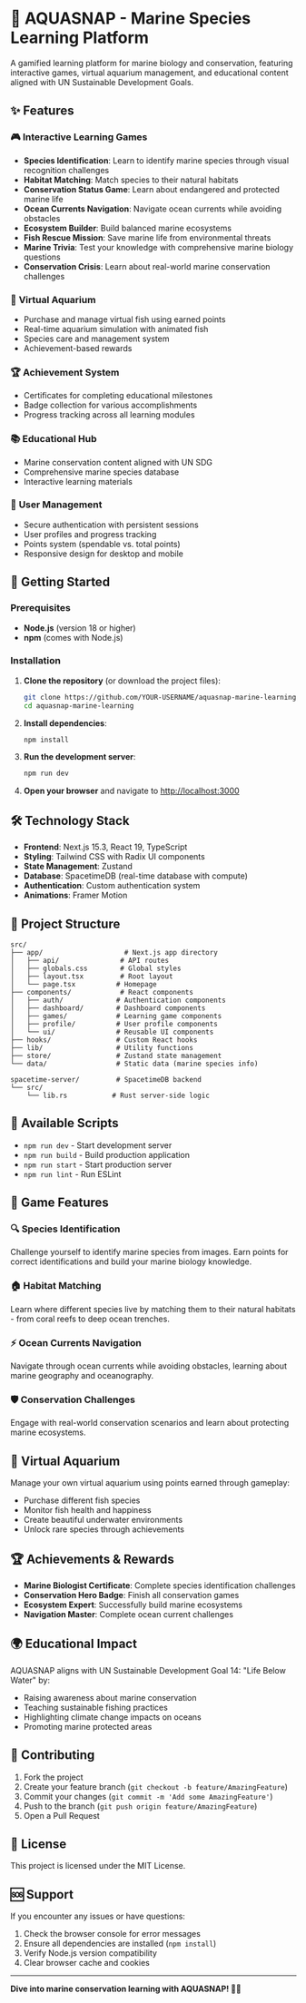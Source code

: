 # 🌊 AQUASNAP - Marine Species Learning Platform

A gamified learning platform for marine biology and conservation, featuring interactive games, virtual aquarium management, and educational content aligned with UN Sustainable Development Goals.

## ✨ Features

### 🎮 **Interactive Learning Games**
- **Species Identification**: Learn to identify marine species through visual recognition challenges
- **Habitat Matching**: Match species to their natural habitats
- **Conservation Status Game**: Learn about endangered and protected marine life
- **Ocean Currents Navigation**: Navigate ocean currents while avoiding obstacles
- **Ecosystem Builder**: Build balanced marine ecosystems
- **Fish Rescue Mission**: Save marine life from environmental threats
- **Marine Trivia**: Test your knowledge with comprehensive marine biology questions
- **Conservation Crisis**: Learn about real-world marine conservation challenges

### 🐠 **Virtual Aquarium**
- Purchase and manage virtual fish using earned points
- Real-time aquarium simulation with animated fish
- Species care and management system
- Achievement-based rewards

### 🏆 **Achievement System**
- Certificates for completing educational milestones
- Badge collection for various accomplishments  
- Progress tracking across all learning modules

### 📚 **Educational Hub**
- Marine conservation content aligned with UN SDG
- Comprehensive marine species database
- Interactive learning materials

### 👤 **User Management**  
- Secure authentication with persistent sessions
- User profiles and progress tracking
- Points system (spendable vs. total points)
- Responsive design for desktop and mobile

## 🚀 Getting Started

### Prerequisites
- **Node.js** (version 18 or higher)
- **npm** (comes with Node.js)

### Installation

1. **Clone the repository** (or download the project files):
   ```bash
   git clone https://github.com/YOUR-USERNAME/aquasnap-marine-learning.git
   cd aquasnap-marine-learning
   ```

2. **Install dependencies**:
   ```bash
   npm install
   ```

3. **Run the development server**:
   ```bash
   npm run dev
   ```

4. **Open your browser** and navigate to [http://localhost:3000](http://localhost:3000)

## 🛠️ Technology Stack

- **Frontend**: Next.js 15.3, React 19, TypeScript
- **Styling**: Tailwind CSS with Radix UI components  
- **State Management**: Zustand
- **Database**: SpacetimeDB (real-time database with compute)
- **Authentication**: Custom authentication system
- **Animations**: Framer Motion

## 📁 Project Structure

```
src/
├── app/                    # Next.js app directory
│   ├── api/               # API routes
│   ├── globals.css        # Global styles
│   ├── layout.tsx         # Root layout
│   └── page.tsx          # Homepage
├── components/            # React components
│   ├── auth/             # Authentication components
│   ├── dashboard/        # Dashboard components  
│   ├── games/            # Learning game components
│   ├── profile/          # User profile components
│   └── ui/               # Reusable UI components
├── hooks/                # Custom React hooks
├── lib/                  # Utility functions
├── store/                # Zustand state management
└── data/                 # Static data (marine species info)

spacetime-server/         # SpacetimeDB backend
└── src/
    └── lib.rs           # Rust server-side logic
```

## 🎯 Available Scripts

- `npm run dev` - Start development server
- `npm run build` - Build production application  
- `npm run start` - Start production server
- `npm run lint` - Run ESLint

## 🌊 Game Features

### 🔍 Species Identification
Challenge yourself to identify marine species from images. Earn points for correct identifications and build your marine biology knowledge.

### 🏠 Habitat Matching  
Learn where different species live by matching them to their natural habitats - from coral reefs to deep ocean trenches.

### ⚡ Ocean Currents Navigation
Navigate through ocean currents while avoiding obstacles, learning about marine geography and oceanography.

### 🛡️ Conservation Challenges
Engage with real-world conservation scenarios and learn about protecting marine ecosystems.

## 🐠 Virtual Aquarium

Manage your own virtual aquarium using points earned through gameplay:
- Purchase different fish species
- Monitor fish health and happiness
- Create beautiful underwater environments
- Unlock rare species through achievements

## 🏆 Achievements & Rewards

- **Marine Biologist Certificate**: Complete species identification challenges
- **Conservation Hero Badge**: Finish all conservation games  
- **Ecosystem Expert**: Successfully build marine ecosystems
- **Navigation Master**: Complete ocean current challenges

## 🌍 Educational Impact

AQUASNAP aligns with UN Sustainable Development Goal 14: "Life Below Water" by:
- Raising awareness about marine conservation
- Teaching sustainable fishing practices
- Highlighting climate change impacts on oceans
- Promoting marine protected areas

## 🤝 Contributing

1. Fork the project
2. Create your feature branch (`git checkout -b feature/AmazingFeature`)
3. Commit your changes (`git commit -m 'Add some AmazingFeature'`)
4. Push to the branch (`git push origin feature/AmazingFeature`)
5. Open a Pull Request

## 📄 License

This project is licensed under the MIT License.

## 🆘 Support

If you encounter any issues or have questions:
1. Check the browser console for error messages
2. Ensure all dependencies are installed (`npm install`)
3. Verify Node.js version compatibility
4. Clear browser cache and cookies

---

**Dive into marine conservation learning with AQUASNAP! 🐠🌊**